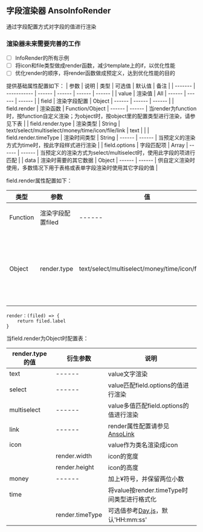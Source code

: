 ## 字段渲染器 AnsoInfoRender
通过字段配置方式对字段的值进行渲染
### 渲染器未来需要完善的工作
- [ ] InfoRender的所有示例
- [ ] 将icon和file类型做成render函数，减少template上的if，以优化性能
- [ ] 优化render的顺序，将render函数做成预定义，达到优化性能的目的

提供基础属性配置如下：
| 参数    | 说明           | 类型   | 可选值 | 默认值 | 备注 |
| ------- | ----------- | ------ | ------ | ------ | ------ |
| value | 渲染值 | All | ------ | ------ | ------ |
| field | 渲染字段配置 | Object | ------ | ------ | ------ |
| field.render | 渲染函数 | Function/Object | ------ | ------ | 当render为function时，按function自定义渲染；为object时，按object里的配置类型进行渲染，请参见下表 |
| field.render.type | 渲染类型 | String | text/select/multiselect/money/time/icon/file/link | text |  |
| field.render.timeType | 渲染时间类型 | String | ------ | ------ | 当预定义的渲染方式为time时，按此字段样式进行渲染 |
| field.options | 字段匹配项 | Array | ------ | ------ | 当预定义的渲染方式为select/multiselect时，使用此字段的项进行匹配 |
| data | 渲染时需要的其它数据 | Object | ------ | ------ | 供自定义渲染时使用，多数情况下用于表格或表单字段渲染时使用其它字段的值 |

field.render属性配置如下：

| 类型     | 参数              | 值                                                | 说明                            |
| -------- | ----------------- | ------------------------------------------------- | ------------------------------- |
| Function | 渲染字段配置filed | ------                                            | 按返回值渲染                    |
| Object   | render.type       | text/select/multiselect/money/time/icon/file/link | 预定义value的渲染方式，请见下表 |

```
render：(filed) => {
	return filed.label
}
```

当field.render为Object时配置表：

| render.type的值 | 衍生参数        | 说明                                                         |
| --------------- | --------------- | ------------------------------------------------------------ |
| text            | ------          | value文字渲染                                                |
| select          | ------          | value匹配field.options的值进行渲染                           |
| multiselect     | ------          | value多值匹配field.options的值进行渲染                       |
| link            | ------          | render属性配置请参见[AnsoLink](.\ansoLink.md)                |
| icon            |                 | value作为类名渲染成icon                                      |
|                 | render.width    | icon的宽度                                                   |
|                 | render.height   | icon的高度                                                   |
| money           | ------          | 加上¥符号，并保留两位小数                                    |
| time            |                 | 将value按render.timeType时间类型进行格式化                   |
|                 | render.timeType | 可选值参考[Day.js](https://dayjs.fenxianglu.cn/category/display.html#%E6%A0%BC%E5%BC%8F%E5%8C%96)，默认'HH:mm:ss' |

